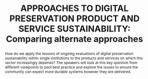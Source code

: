 ---
abstract: How do we apply the lessons of ongoing evaluations of digital preservation
  sustainability within single institutions to the products and services on which
  this sector increasingly depends? The speakers will look at this key question from
  different viewpoints to pool best practice and explore the issues to ensure the
  community can expect more durable systems however they are delivered.
creators:
- Jack O’Sullivan
- Oya Y. Rieger
- Kelly Stewart
- Thib Guicherd-Callin
- David Giaretta
- William Kilbride
date: null
document_url: https://www.ideals.illinois.edu/items/128287/bitstreams/428939/data.pdf
grand_parent: iPRES
institutions: []
keywords:
- sustainability
- products
- services
- standards
landing_page_url: https://hdl.handle.net/2142/121083
language: eng
layout: publication
license: CC-BY 4.0 International
notes_url: null
parent: iPRES 2023
publication_type: paper
size: null
slides_url: null
source_name: iPRES
stream_url: null
title: 'APPROACHES TO DIGITAL PRESERVATION PRODUCT AND SERVICE SUSTAINABILITY: Comparing
  alternate approaches'
year: 2023
---